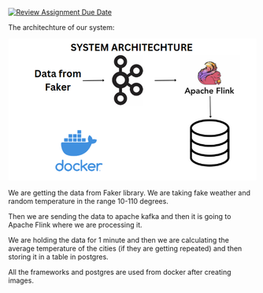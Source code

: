[![Review Assignment Due Date](https://classroom.github.com/assets/deadline-readme-button-24ddc0f5d75046c5622901739e7c5dd533143b0c8e959d652212380cedb1ea36.svg)](https://classroom.github.com/a/234bMY4A)


The architechture of our system:

![GitHub Logo](image.png)


We are getting the data from Faker library. We are taking fake weather and random temperature in the range 10-110 degrees.

Then we are sending the data to apache kafka and then it is going to Apache Flink where we are processing it.

We are holding the data for 1 minute and then we are calculating the average temperature of the cities (if they are getting repeated) and then storing it in a table in postgres.

All the frameworks and postgres are used from docker after creating images.
